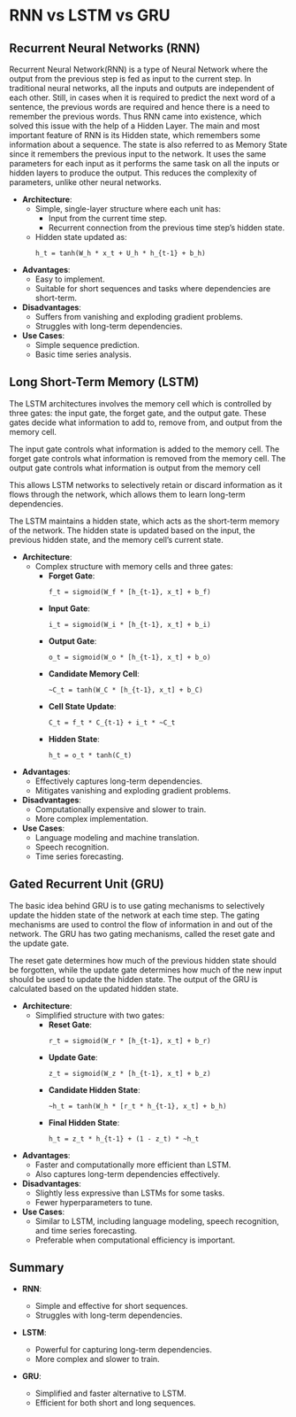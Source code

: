 # RNN vs LSTM vs GRU

## Recurrent Neural Networks (RNN)
Recurrent Neural Network(RNN) is a type of Neural Network where the output from the previous step is fed as input to the current step. In traditional neural networks, all the inputs and outputs are independent of each other. Still, in cases when it is required to predict the next word of a sentence, the previous words are required and hence there is a need to remember the previous words. Thus RNN came into existence, which solved this issue with the help of a Hidden Layer. The main and most important feature of RNN is its Hidden state, which remembers some information about a sequence. The state is also referred to as Memory State since it remembers the previous input to the network. It uses the same parameters for each input as it performs the same task on all the inputs or hidden layers to produce the output. This reduces the complexity of parameters, unlike other neural networks.
- **Architecture**:
  - Simple, single-layer structure where each unit has:
    - Input from the current time step.
    - Recurrent connection from the previous time step’s hidden state.
  - Hidden state updated as:
    <pre><code>h_t = tanh(W_h * x_t + U_h * h_{t-1} + b_h)</code></pre>
- **Advantages**:
  - Easy to implement.
  - Suitable for short sequences and tasks where dependencies are short-term.
- **Disadvantages**:
  - Suffers from vanishing and exploding gradient problems.
  - Struggles with long-term dependencies.
- **Use Cases**:
  - Simple sequence prediction.
  - Basic time series analysis.

## Long Short-Term Memory (LSTM)
The LSTM architectures involves the memory cell which is controlled by three gates: the input gate, the forget gate, and the output gate. These gates decide what information to add to, remove from, and output from the memory cell.

The input gate controls what information is added to the memory cell.
The forget gate controls what information is removed from the memory cell.
The output gate controls what information is output from the memory cell

This allows LSTM networks to selectively retain or discard information as it flows through the network, which allows them to learn long-term dependencies.

The LSTM maintains a hidden state, which acts as the short-term memory of the network. The hidden state is updated based on the input, the previous hidden state, and the memory cell’s current state.

- **Architecture**:
  - Complex structure with memory cells and three gates: 
    - **Forget Gate**:
      <pre><code>f_t = sigmoid(W_f * [h_{t-1}, x_t] + b_f)</code></pre>
    - **Input Gate**:
      <pre><code>i_t = sigmoid(W_i * [h_{t-1}, x_t] + b_i)</code></pre>
    - **Output Gate**:
      <pre><code>o_t = sigmoid(W_o * [h_{t-1}, x_t] + b_o)</code></pre>
    - **Candidate Memory Cell**:
      <pre><code>~C_t = tanh(W_C * [h_{t-1}, x_t] + b_C)</code></pre>
    - **Cell State Update**:
      <pre><code>C_t = f_t * C_{t-1} + i_t * ~C_t</code></pre>
    - **Hidden State**:
      <pre><code>h_t = o_t * tanh(C_t)</code></pre>
- **Advantages**:
  - Effectively captures long-term dependencies.
  - Mitigates vanishing and exploding gradient problems.
- **Disadvantages**:
  - Computationally expensive and slower to train.
  - More complex implementation.
- **Use Cases**:
  - Language modeling and machine translation.
  - Speech recognition.
  - Time series forecasting.

## Gated Recurrent Unit (GRU)
The basic idea behind GRU is to use gating mechanisms to selectively update the hidden state of the network at each time step. The gating mechanisms are used to control the flow of information in and out of the network. The GRU has two gating mechanisms, called the reset gate and the update gate.

The reset gate determines how much of the previous hidden state should be forgotten, while the update gate determines how much of the new input should be used to update the hidden state. The output of the GRU is calculated based on the updated hidden state.
- **Architecture**:
  - Simplified structure with two gates: 
    - **Reset Gate**:
      <pre><code>r_t = sigmoid(W_r * [h_{t-1}, x_t] + b_r)</code></pre>
    - **Update Gate**:
      <pre><code>z_t = sigmoid(W_z * [h_{t-1}, x_t] + b_z)</code></pre>
    - **Candidate Hidden State**:
      <pre><code>~h_t = tanh(W_h * [r_t * h_{t-1}, x_t] + b_h)</code></pre>
    - **Final Hidden State**:
      <pre><code>h_t = z_t * h_{t-1} + (1 - z_t) * ~h_t</code></pre>
- **Advantages**:
  - Faster and computationally more efficient than LSTM.
  - Also captures long-term dependencies effectively.
- **Disadvantages**:
  - Slightly less expressive than LSTMs for some tasks.
  - Fewer hyperparameters to tune.
- **Use Cases**:
  - Similar to LSTM, including language modeling, speech recognition, and time series forecasting.
  - Preferable when computational efficiency is important.

## Summary
- **RNN**:
  - Simple and effective for short sequences.
  - Struggles with long-term dependencies.

- **LSTM**:
  - Powerful for capturing long-term dependencies.
  - More complex and slower to train.

- **GRU**:
  - Simplified and faster alternative to LSTM.
  - Efficient for both short and long sequences.
